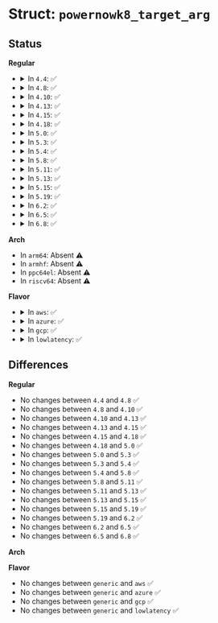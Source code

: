 # Struct: <code>powernowk8_target_arg</code>

## Status
<b>Regular</b>
<ul>
<li>
<details>
<summary>In <code>4.4</code>: ✅</summary>

```c
struct powernowk8_target_arg {
    struct cpufreq_policy *pol;
    unsigned int newstate;
};
```
</details>
</li>
<li>
<details>
<summary>In <code>4.8</code>: ✅</summary>

```c
struct powernowk8_target_arg {
    struct cpufreq_policy *pol;
    unsigned int newstate;
};
```
</details>
</li>
<li>
<details>
<summary>In <code>4.10</code>: ✅</summary>

```c
struct powernowk8_target_arg {
    struct cpufreq_policy *pol;
    unsigned int newstate;
};
```
</details>
</li>
<li>
<details>
<summary>In <code>4.13</code>: ✅</summary>

```c
struct powernowk8_target_arg {
    struct cpufreq_policy *pol;
    unsigned int newstate;
};
```
</details>
</li>
<li>
<details>
<summary>In <code>4.15</code>: ✅</summary>

```c
struct powernowk8_target_arg {
    struct cpufreq_policy *pol;
    unsigned int newstate;
};
```
</details>
</li>
<li>
<details>
<summary>In <code>4.18</code>: ✅</summary>

```c
struct powernowk8_target_arg {
    struct cpufreq_policy *pol;
    unsigned int newstate;
};
```
</details>
</li>
<li>
<details>
<summary>In <code>5.0</code>: ✅</summary>

```c
struct powernowk8_target_arg {
    struct cpufreq_policy *pol;
    unsigned int newstate;
};
```
</details>
</li>
<li>
<details>
<summary>In <code>5.3</code>: ✅</summary>

```c
struct powernowk8_target_arg {
    struct cpufreq_policy *pol;
    unsigned int newstate;
};
```
</details>
</li>
<li>
<details>
<summary>In <code>5.4</code>: ✅</summary>

```c
struct powernowk8_target_arg {
    struct cpufreq_policy *pol;
    unsigned int newstate;
};
```
</details>
</li>
<li>
<details>
<summary>In <code>5.8</code>: ✅</summary>

```c
struct powernowk8_target_arg {
    struct cpufreq_policy *pol;
    unsigned int newstate;
};
```
</details>
</li>
<li>
<details>
<summary>In <code>5.11</code>: ✅</summary>

```c
struct powernowk8_target_arg {
    struct cpufreq_policy *pol;
    unsigned int newstate;
};
```
</details>
</li>
<li>
<details>
<summary>In <code>5.13</code>: ✅</summary>

```c
struct powernowk8_target_arg {
    struct cpufreq_policy *pol;
    unsigned int newstate;
};
```
</details>
</li>
<li>
<details>
<summary>In <code>5.15</code>: ✅</summary>

```c
struct powernowk8_target_arg {
    struct cpufreq_policy *pol;
    unsigned int newstate;
};
```
</details>
</li>
<li>
<details>
<summary>In <code>5.19</code>: ✅</summary>

```c
struct powernowk8_target_arg {
    struct cpufreq_policy *pol;
    unsigned int newstate;
};
```
</details>
</li>
<li>
<details>
<summary>In <code>6.2</code>: ✅</summary>

```c
struct powernowk8_target_arg {
    struct cpufreq_policy *pol;
    unsigned int newstate;
};
```
</details>
</li>
<li>
<details>
<summary>In <code>6.5</code>: ✅</summary>

```c
struct powernowk8_target_arg {
    struct cpufreq_policy *pol;
    unsigned int newstate;
};
```
</details>
</li>
<li>
<details>
<summary>In <code>6.8</code>: ✅</summary>

```c
struct powernowk8_target_arg {
    struct cpufreq_policy *pol;
    unsigned int newstate;
};
```
</details>
</li>
</ul>
<b>Arch</b>
<ul>
<li>
In <code>arm64</code>: Absent ⚠️
</li>
<li>
In <code>armhf</code>: Absent ⚠️
</li>
<li>
In <code>ppc64el</code>: Absent ⚠️
</li>
<li>
In <code>riscv64</code>: Absent ⚠️
</li>
</ul>
<b>Flavor</b>
<ul>
<li>
<details>
<summary>In <code>aws</code>: ✅</summary>

```c
struct powernowk8_target_arg {
    struct cpufreq_policy *pol;
    unsigned int newstate;
};
```
</details>
</li>
<li>
<details>
<summary>In <code>azure</code>: ✅</summary>

```c
struct powernowk8_target_arg {
    struct cpufreq_policy *pol;
    unsigned int newstate;
};
```
</details>
</li>
<li>
<details>
<summary>In <code>gcp</code>: ✅</summary>

```c
struct powernowk8_target_arg {
    struct cpufreq_policy *pol;
    unsigned int newstate;
};
```
</details>
</li>
<li>
<details>
<summary>In <code>lowlatency</code>: ✅</summary>

```c
struct powernowk8_target_arg {
    struct cpufreq_policy *pol;
    unsigned int newstate;
};
```
</details>
</li>
</ul>

## Differences
<b>Regular</b>
<ul>
<li>
No changes between <code>4.4</code> and <code>4.8</code> ✅
</li>
<li>
No changes between <code>4.8</code> and <code>4.10</code> ✅
</li>
<li>
No changes between <code>4.10</code> and <code>4.13</code> ✅
</li>
<li>
No changes between <code>4.13</code> and <code>4.15</code> ✅
</li>
<li>
No changes between <code>4.15</code> and <code>4.18</code> ✅
</li>
<li>
No changes between <code>4.18</code> and <code>5.0</code> ✅
</li>
<li>
No changes between <code>5.0</code> and <code>5.3</code> ✅
</li>
<li>
No changes between <code>5.3</code> and <code>5.4</code> ✅
</li>
<li>
No changes between <code>5.4</code> and <code>5.8</code> ✅
</li>
<li>
No changes between <code>5.8</code> and <code>5.11</code> ✅
</li>
<li>
No changes between <code>5.11</code> and <code>5.13</code> ✅
</li>
<li>
No changes between <code>5.13</code> and <code>5.15</code> ✅
</li>
<li>
No changes between <code>5.15</code> and <code>5.19</code> ✅
</li>
<li>
No changes between <code>5.19</code> and <code>6.2</code> ✅
</li>
<li>
No changes between <code>6.2</code> and <code>6.5</code> ✅
</li>
<li>
No changes between <code>6.5</code> and <code>6.8</code> ✅
</li>
</ul>
<b>Arch</b>
<ul>
</ul>
<b>Flavor</b>
<ul>
<li>
No changes between <code>generic</code> and <code>aws</code> ✅
</li>
<li>
No changes between <code>generic</code> and <code>azure</code> ✅
</li>
<li>
No changes between <code>generic</code> and <code>gcp</code> ✅
</li>
<li>
No changes between <code>generic</code> and <code>lowlatency</code> ✅
</li>
</ul>
